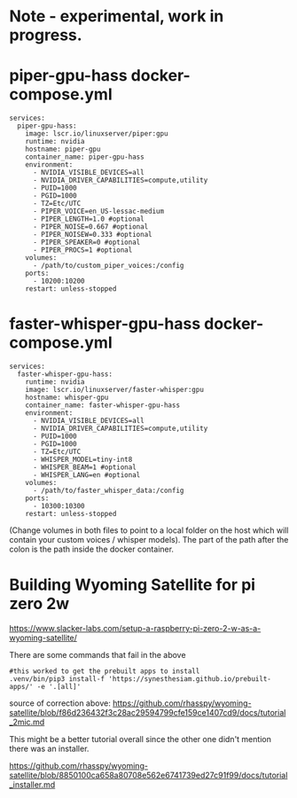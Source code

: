 # Note - experimental, work in progress.


# piper-gpu-hass docker-compose.yml
```
services:
  piper-gpu-hass:
    image: lscr.io/linuxserver/piper:gpu
    runtime: nvidia
    hostname: piper-gpu
    container_name: piper-gpu-hass
    environment:
      - NVIDIA_VISIBLE_DEVICES=all
      - NVIDIA_DRIVER_CAPABILITIES=compute,utility
      - PUID=1000
      - PGID=1000
      - TZ=Etc/UTC
      - PIPER_VOICE=en_US-lessac-medium
      - PIPER_LENGTH=1.0 #optional
      - PIPER_NOISE=0.667 #optional
      - PIPER_NOISEW=0.333 #optional
      - PIPER_SPEAKER=0 #optional
      - PIPER_PROCS=1 #optional
    volumes:
      - /path/to/custom_piper_voices:/config
    ports:
      - 10200:10200
    restart: unless-stopped
```

# faster-whisper-gpu-hass docker-compose.yml
```
services:
  faster-whisper-gpu-hass:
    runtime: nvidia
    image: lscr.io/linuxserver/faster-whisper:gpu
    hostname: whisper-gpu
    container_name: faster-whisper-gpu-hass
    environment:
      - NVIDIA_VISIBLE_DEVICES=all
      - NVIDIA_DRIVER_CAPABILITIES=compute,utility
      - PUID=1000
      - PGID=1000
      - TZ=Etc/UTC
      - WHISPER_MODEL=tiny-int8
      - WHISPER_BEAM=1 #optional
      - WHISPER_LANG=en #optional
    volumes:
      - /path/to/faster_whisper_data:/config
    ports:
      - 10300:10300
    restart: unless-stopped

```

(Change volumes in both files to point to a local folder on the host which will contain your custom voices / whisper models).   The part of the path after the colon is the path inside the docker container.


# Building Wyoming Satellite for pi zero 2w

https://www.slacker-labs.com/setup-a-raspberry-pi-zero-2-w-as-a-wyoming-satellite/


There are some commands that fail in the above
```
#this worked to get the prebuilt apps to install
.venv/bin/pip3 install-f 'https://synesthesiam.github.io/prebuilt-apps/' -e '.[all]'
```
source of correction above:
https://github.com/rhasspy/wyoming-satellite/blob/f86d236432f3c28ac29594799cfe159ce1407cd9/docs/tutorial_2mic.md

This might be a better tutorial overall since the other one didn't mention there was an installer.

https://github.com/rhasspy/wyoming-satellite/blob/8850100ca658a80708e562e6741739ed27c91f99/docs/tutorial_installer.md
